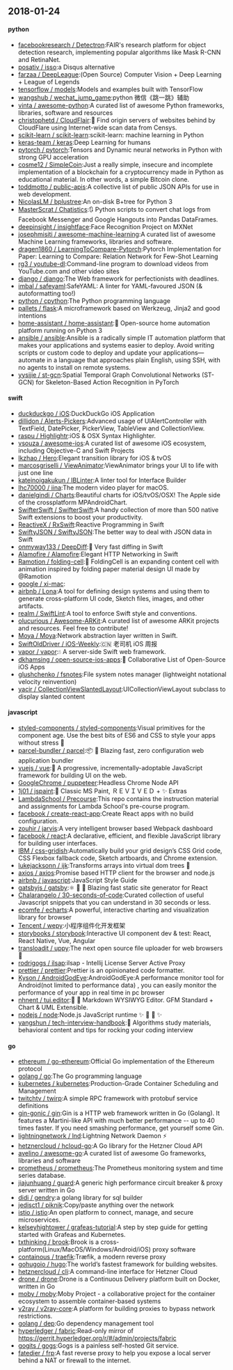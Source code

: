 ## 2018-01-24

#### python
* [facebookresearch / Detectron](https://github.com/facebookresearch/Detectron):FAIR's research platform for object detection research, implementing popular algorithms like Mask R-CNN and RetinaNet.
* [posativ / isso](https://github.com/posativ/isso):a Disqus alternative
* [farzaa / DeepLeague](https://github.com/farzaa/DeepLeague):(Open Source) Computer Vision + Deep Learning + League of Legends
* [tensorflow / models](https://github.com/tensorflow/models):Models and examples built with TensorFlow
* [wangshub / wechat_jump_game](https://github.com/wangshub/wechat_jump_game):python 微信《跳一跳》辅助
* [vinta / awesome-python](https://github.com/vinta/awesome-python):A curated list of awesome Python frameworks, libraries, software and resources
* [christophetd / CloudFlair](https://github.com/christophetd/CloudFlair):🔎 Find origin servers of websites behind by CloudFlare using Internet-wide scan data from Censys.
* [scikit-learn / scikit-learn](https://github.com/scikit-learn/scikit-learn):scikit-learn: machine learning in Python
* [keras-team / keras](https://github.com/keras-team/keras):Deep Learning for humans
* [pytorch / pytorch](https://github.com/pytorch/pytorch):Tensors and Dynamic neural networks in Python with strong GPU acceleration
* [cosme12 / SimpleCoin](https://github.com/cosme12/SimpleCoin):Just a really simple, insecure and incomplete implementation of a blockchain for a cryptocurrency made in Python as educational material. In other words, a simple Bitcoin clone.
* [toddmotto / public-apis](https://github.com/toddmotto/public-apis):A collective list of public JSON APIs for use in web development.
* [NicolasLM / bplustree](https://github.com/NicolasLM/bplustree):An on-disk B+tree for Python 3
* [MasterScrat / Chatistics](https://github.com/MasterScrat/Chatistics):🔃 Python scripts to convert chat logs from Facebook Messenger and Google Hangouts into Pandas DataFrames.
* [deepinsight / insightface](https://github.com/deepinsight/insightface):Face Recognition Project on MXNet
* [josephmisiti / awesome-machine-learning](https://github.com/josephmisiti/awesome-machine-learning):A curated list of awesome Machine Learning frameworks, libraries and software.
* [dragen1860 / LearningToCompare-Pytorch](https://github.com/dragen1860/LearningToCompare-Pytorch):Pytorch Implementation for Paper: Learning to Compare: Relation Network for Few-Shot Learning
* [rg3 / youtube-dl](https://github.com/rg3/youtube-dl):Command-line program to download videos from YouTube.com and other video sites
* [django / django](https://github.com/django/django):The Web framework for perfectionists with deadlines.
* [imbal / safeyaml](https://github.com/imbal/safeyaml):SafeYAML: A linter for YAML-favoured JSON (& autoformatting too!)
* [python / cpython](https://github.com/python/cpython):The Python programming language
* [pallets / flask](https://github.com/pallets/flask):A microframework based on Werkzeug, Jinja2 and good intentions
* [home-assistant / home-assistant](https://github.com/home-assistant/home-assistant):🏡 Open-source home automation platform running on Python 3
* [ansible / ansible](https://github.com/ansible/ansible):Ansible is a radically simple IT automation platform that makes your applications and systems easier to deploy. Avoid writing scripts or custom code to deploy and update your applications— automate in a language that approaches plain English, using SSH, with no agents to install on remote systems.
* [yysijie / st-gcn](https://github.com/yysijie/st-gcn):Spatial Temporal Graph Convolutional Networks (ST-GCN) for Skeleton-Based Action Recognition in PyTorch

#### swift
* [duckduckgo / iOS](https://github.com/duckduckgo/iOS):DuckDuckGo iOS Application
* [dillidon / Alerts-Pickers](https://github.com/dillidon/Alerts-Pickers):Advanced usage of UIAlertController with TextField, DatePicker, PickerView, TableView and CollectionView.
* [raspu / Highlightr](https://github.com/raspu/Highlightr):iOS & OSX Syntax Highlighter.
* [vsouza / awesome-ios](https://github.com/vsouza/awesome-ios):A curated list of awesome iOS ecosystem, including Objective-C and Swift Projects
* [lkzhao / Hero](https://github.com/lkzhao/Hero):Elegant transition library for iOS & tvOS
* [marcosgriselli / ViewAnimator](https://github.com/marcosgriselli/ViewAnimator):ViewAnimator brings your UI to life with just one line
* [kateinoigakukun / IBLinter](https://github.com/kateinoigakukun/IBLinter):A linter tool for Interface Builder
* [lhc70000 / iina](https://github.com/lhc70000/iina):The modern video player for macOS.
* [danielgindi / Charts](https://github.com/danielgindi/Charts):Beautiful charts for iOS/tvOS/OSX! The Apple side of the crossplatform MPAndroidChart.
* [SwifterSwift / SwifterSwift](https://github.com/SwifterSwift/SwifterSwift):A handy collection of more than 500 native Swift extensions to boost your productivity.
* [ReactiveX / RxSwift](https://github.com/ReactiveX/RxSwift):Reactive Programming in Swift
* [SwiftyJSON / SwiftyJSON](https://github.com/SwiftyJSON/SwiftyJSON):The better way to deal with JSON data in Swift
* [onmyway133 / DeepDiff](https://github.com/onmyway133/DeepDiff):🦀 Very fast diffing in Swift
* [Alamofire / Alamofire](https://github.com/Alamofire/Alamofire):Elegant HTTP Networking in Swift
* [Ramotion / folding-cell](https://github.com/Ramotion/folding-cell):📃 FoldingCell is an expanding content cell with animation inspired by folding paper material design UI made by @Ramotion
* [google / xi-mac](https://github.com/google/xi-mac):
* [airbnb / Lona](https://github.com/airbnb/Lona):A tool for defining design systems and using them to generate cross-platform UI code, Sketch files, images, and other artifacts.
* [realm / SwiftLint](https://github.com/realm/SwiftLint):A tool to enforce Swift style and conventions.
* [olucurious / Awesome-ARKit](https://github.com/olucurious/Awesome-ARKit):A curated list of awesome ARKit projects and resources. Feel free to contribute!
* [Moya / Moya](https://github.com/Moya/Moya):Network abstraction layer written in Swift.
* [SwiftOldDriver / iOS-Weekly](https://github.com/SwiftOldDriver/iOS-Weekly):🇨🇳 老司机 iOS 周报
* [vapor / vapor](https://github.com/vapor/vapor):💧 A server-side Swift web framework.
* [dkhamsing / open-source-ios-apps](https://github.com/dkhamsing/open-source-ios-apps):📱 Collaborative List of Open-Source iOS Apps
* [glushchenko / fsnotes](https://github.com/glushchenko/fsnotes):File system notes manager (lightweight notational velocity reinvention)
* [yacir / CollectionViewSlantedLayout](https://github.com/yacir/CollectionViewSlantedLayout):UICollectionViewLayout subclass to display slanted content

#### javascript
* [styled-components / styled-components](https://github.com/styled-components/styled-components):Visual primitives for the component age. Use the best bits of ES6 and CSS to style your apps without stress 💅
* [parcel-bundler / parcel](https://github.com/parcel-bundler/parcel):📦 🚀 Blazing fast, zero configuration web application bundler
* [vuejs / vue](https://github.com/vuejs/vue):🖖 A progressive, incrementally-adoptable JavaScript framework for building UI on the web.
* [GoogleChrome / puppeteer](https://github.com/GoogleChrome/puppeteer):Headless Chrome Node API
* [1j01 / jspaint](https://github.com/1j01/jspaint):🎨 Classic MS Paint, ＲＥＶＩＶＥＤ + ✨ Extras
* [LambdaSchool / Precourse](https://github.com/LambdaSchool/Precourse):This repo contains the instruction material and assignments for Lambda School's pre-course program.
* [facebook / create-react-app](https://github.com/facebook/create-react-app):Create React apps with no build configuration.
* [zouhir / jarvis](https://github.com/zouhir/jarvis):A very intelligent browser based Webpack dashboard
* [facebook / react](https://github.com/facebook/react):A declarative, efficient, and flexible JavaScript library for building user interfaces.
* [IBM / css-gridish](https://github.com/IBM/css-gridish):Automatically build your grid design’s CSS Grid code, CSS Flexbox fallback code, Sketch artboards, and Chrome extension.
* [lukejacksonn / ijk](https://github.com/lukejacksonn/ijk):Transforms arrays into virtual dom trees 🌴
* [axios / axios](https://github.com/axios/axios):Promise based HTTP client for the browser and node.js
* [airbnb / javascript](https://github.com/airbnb/javascript):JavaScript Style Guide
* [gatsbyjs / gatsby](https://github.com/gatsbyjs/gatsby):⚛️ 📄 🚀 Blazing fast static site generator for React
* [Chalarangelo / 30-seconds-of-code](https://github.com/Chalarangelo/30-seconds-of-code):Curated collection of useful Javascript snippets that you can understand in 30 seconds or less.
* [ecomfe / echarts](https://github.com/ecomfe/echarts):A powerful, interactive charting and visualization library for browser
* [Tencent / wepy](https://github.com/Tencent/wepy):小程序组件化开发框架
* [storybooks / storybook](https://github.com/storybooks/storybook):Interactive UI component dev & test: React, React Native, Vue, Angular
* [transloadit / uppy](https://github.com/transloadit/uppy):The next open source file uploader for web browsers 🐶
* [rodrigogs / ilsap](https://github.com/rodrigogs/ilsap):ilsap - Intellij License Server Active Proxy
* [prettier / prettier](https://github.com/prettier/prettier):Prettier is an opinionated code formatter.
* [Kyson / AndroidGodEye](https://github.com/Kyson/AndroidGodEye):AndroidGodEye:A performance monitor tool for Android(not limited to performance data) , you can easily monitor the performance of your app in real time in pc browser
* [nhnent / tui.editor](https://github.com/nhnent/tui.editor):🍞 📝 Markdown WYSIWYG Editor. GFM Standard + Chart & UML Extensible.
* [nodejs / node](https://github.com/nodejs/node):Node.js JavaScript runtime ✨ 🐢 🚀 ✨
* [yangshun / tech-interview-handbook](https://github.com/yangshun/tech-interview-handbook):💯 Algorithms study materials, behavioral content and tips for rocking your coding interview

#### go
* [ethereum / go-ethereum](https://github.com/ethereum/go-ethereum):Official Go implementation of the Ethereum protocol
* [golang / go](https://github.com/golang/go):The Go programming language
* [kubernetes / kubernetes](https://github.com/kubernetes/kubernetes):Production-Grade Container Scheduling and Management
* [twitchtv / twirp](https://github.com/twitchtv/twirp):A simple RPC framework with protobuf service definitions
* [gin-gonic / gin](https://github.com/gin-gonic/gin):Gin is a HTTP web framework written in Go (Golang). It features a Martini-like API with much better performance -- up to 40 times faster. If you need smashing performance, get yourself some Gin.
* [lightningnetwork / lnd](https://github.com/lightningnetwork/lnd):Lightning Network Daemon ⚡️
* [hetznercloud / hcloud-go](https://github.com/hetznercloud/hcloud-go):A Go library for the Hetzner Cloud API
* [avelino / awesome-go](https://github.com/avelino/awesome-go):A curated list of awesome Go frameworks, libraries and software
* [prometheus / prometheus](https://github.com/prometheus/prometheus):The Prometheus monitoring system and time series database.
* [jiajunhuang / guard](https://github.com/jiajunhuang/guard):A generic high performance circuit breaker & proxy server written in Go
* [didi / gendry](https://github.com/didi/gendry):a golang library for sql builder
* [jedisct1 / piknik](https://github.com/jedisct1/piknik):Copy/paste anything over the network
* [istio / istio](https://github.com/istio/istio):An open platform to connect, manage, and secure microservices.
* [kelseyhightower / grafeas-tutorial](https://github.com/kelseyhightower/grafeas-tutorial):A step by step guide for getting started with Grafeas and Kubernetes.
* [txthinking / brook](https://github.com/txthinking/brook):Brook is a cross-platform(Linux/MacOS/Windows/Android/iOS) proxy software
* [containous / traefik](https://github.com/containous/traefik):Træfik, a modern reverse proxy
* [gohugoio / hugo](https://github.com/gohugoio/hugo):The world’s fastest framework for building websites.
* [hetznercloud / cli](https://github.com/hetznercloud/cli):A command-line interface for Hetzner Cloud
* [drone / drone](https://github.com/drone/drone):Drone is a Continuous Delivery platform built on Docker, written in Go
* [moby / moby](https://github.com/moby/moby):Moby Project - a collaborative project for the container ecosystem to assemble container-based systems
* [v2ray / v2ray-core](https://github.com/v2ray/v2ray-core):A platform for building proxies to bypass network restrictions.
* [golang / dep](https://github.com/golang/dep):Go dependency management tool
* [hyperledger / fabric](https://github.com/hyperledger/fabric):Read-only mirror of https://gerrit.hyperledger.org/r/#/admin/projects/fabric
* [gogits / gogs](https://github.com/gogits/gogs):Gogs is a painless self-hosted Git service.
* [fatedier / frp](https://github.com/fatedier/frp):A fast reverse proxy to help you expose a local server behind a NAT or firewall to the internet.
